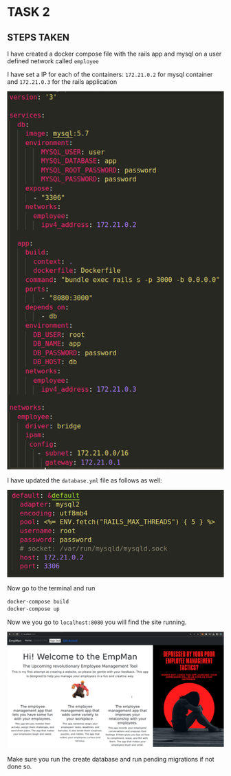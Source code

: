# TASK 2

## STEPS TAKEN

I have created a docker compose file with the rails app and mysql on a user defined network called `employee`

I have set a IP for each of the containers: `172.21.0.2` for mysql container and `172.21.0.3` for the rails application

![](/ss/dockercompose.png)

I have updated the `database.yml` file as follows as well:

![](/ss/database.png)

Now go to the terminal and run

``` bash
docker-compose build
docker-compose up
```

Now we you go to `localhost:8080` you will find the site running.

![](/ss/empman.png)

Make sure you run the create database and run pending migrations if not done so.